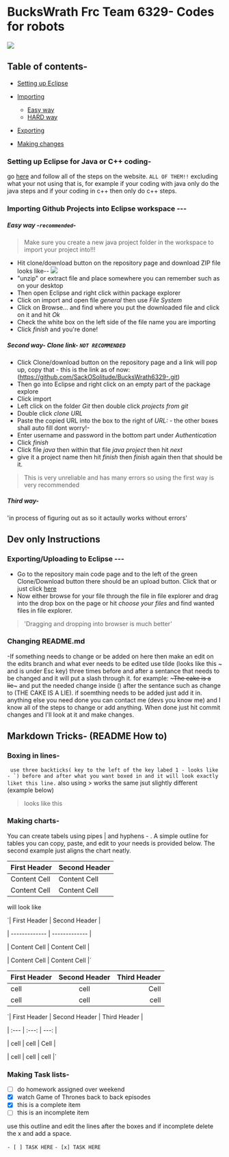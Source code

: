 # BucksWrath Frc Team 6329- Codes for robots
![](https://scontent.fzty2-1.fna.fbcdn.net/v/t1.0-1/p200x200/23621614_1895119097169785_7334045388425560233_n.png?oh=8a1ba47460b295445c007e9880f0645e&oe=5A9254F0)

## Table of contents-
- [Setting up Eclipse](https://github.com/SackOSolitude/BucksWrath6329-/blob/master/README.md#setting-up-eclipse-for-java-or-c-coding-)

- [Importing](https://github.com/SackOSolitude/BucksWrath6329-/blob/master/README.md#importing-github-projects-into-eclipse-workspace----)
  + [Easy way](//github.com/SackOSolitude/BucksWrath6329-/blob/master/README.md#easy-way--recommended-)
  + [HARD way](https://github.com/SackOSolitude/BucksWrath6329-/blob/master/README.md#second-way--clone-link--not-recommended)

- [Exporting](https://github.com/SackOSolitude/BucksWrath6329-/blob/master/README.md#exportinguploading-to-eclipse----)

- [Making changes](https://github.com/SackOSolitude/BucksWrath6329-/blob/master/README.md#changing-readmemd)

### Setting up Eclipse for Java or C++ coding-
go [here](https://wpilib.screenstepslive.com/s/currentCS/m/java/l/599681-installing-eclipse-c-java) and follow all of the steps on the website. `ALL OF THEM!!` excluding what your not using that is, for example if your coding with java only do the java steps and if your coding in c++ then only do c++ steps.



### Importing Github Projects into Eclipse workspace ---  
##### Easy way -`recommended`-
>Make sure you create a new java project folder in the workspace to import your project into!!!
- Hit clone/download button on the repository page  and download ZIP file looks like--
![](https://help.github.com/assets/images/help/repository/clone-repo-clone-url-button.png) 
- "unzip" or extract file and place somewhere you can remember such as on your desktop 
- Then open Eclipse and right click within package explorer
- Click on import and open file *general* then use *File System*
- Click on Browse... and find where you put the downloaded file and click on it and hit *Ok*
- Check the white box on the left side of the file name you are importing
- Click *finish* and you're done!
##### Second way- Clone link- `NOT RECOMMENDED`
- Click Clone/download button on the repository page and a link will pop up, copy that - this is the link as of now: (https://github.com/SackOSolitude/BucksWrath6329-.git)
- Then go into Eclipse and right click on an empty part of the package explore
- Click import
- Left click on the folder *Git* then double click *projects from git*  
- Double click *clone URL*
- Paste the copied URL into the box to the right of *URL:* - the other boxes shall auto fill dont worry!-
- Enter username and password in the bottom part under *Authentication* 
- Click *finish* 
- Click file *java* then within that file *java project* then hit *next* 
- give it a project name then hit *finish* then *finish* again then that should be it.
>This is very unreliable and has many errors so using the first way is very recommended
##### Third way-
'in process of figuring out as so it actaully works without errors'

## Dev only Instructions
### Exporting/Uploading to Eclipse ---
+  Go to the repository main code page and to the left of the green Clone/Download button there should be an upload button. Click that or just click [here](https://github.com/SackOSolitude/BucksWrath6329-/upload/master) 
+ Now either browse for your file through the file in file explorer and drag into the drop box on the page  or hit *choose your files* and find wanted files in file explorer.
> 'Dragging and dropping into browser is much better'




### Changing README.md
-If something needs to change or be added on here then make an edit on the edits branch and what ever needs to be edited use tilde (looks like this ~ and is under Esc key) three times before and after a sentance that needs to be changed and it will put a slash through it. for example: ~~~The cake is a lie~~~ and put the needed change inside () after the sentance such as change to (THE CAKE IS A LIE). if soemthing needs to be added just add it in. anything else you need done you can contact me (devs you know me) and I know all of the steps to change or add anything. When done just hit commit changes and I'll look at it and make changes.





## Markdown Tricks- (README How to)

### Boxing in lines-
``` use three backticks( key to the left of the key labed 1 - looks like - `) before and after what you want boxed in and it will look exactly liket this line.```
also using >  works the same jsut slightly different (example below)
> looks like this 
### Making charts-
You can create tabels using pipes | and hyphens - .
A simple outline for tables you can copy, paste, and edit to your needs is provided below. The second example just aligns the chart neatly.


| First Header  | Second Header |
| ------------- | ------------- |
| Content Cell  | Content Cell  |
| Content Cell  | Content Cell  |
 will look like 
 
`| First Header  | Second Header |

| ------------- | ------------- |

| Content Cell  | Content Cell  |

| Content Cell  | Content Cell  |`

| First Header | Second Header | Third Header |
| :---         |     :---:      |  ---: |
| cell  | cell     | Cell   |
| cell     | cell      | cell      |




`| First Header | Second Header | Third Header |

| :---         |     :---:      |          ---: |

| cell  | cell     | Cell   |

| cell     | cell      | cell      |`



### Making Task lists-
- [ ] do homework assigned over weekend   
- [x]  watch Game of Thrones back to back episodes
- [x] this is a complete item
- [ ] this is an incomplete item

use this outline and edit the lines after the boxes and if incomplete delete the x and add a space.

` - [ ] TASK HERE `
` - [x] TASK HERE `





